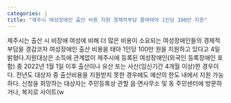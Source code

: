 ```yaml
---
categories: j
title: "제주시 여성장애인 출산 비용 지원 경제적부담 줄여태아 1인당 100만 지원"
---
```

제주시는 출산 시 비장애 여성에 비해 더 많은 비용이 소요되는 여성장애인들의 경제적 부담을 경감코자 여성장애인 출산 비용을 태아 1인당 100만 원을 지원하고 있다고 4일 밝혔다.지원대상은 소득에 관계없이 제주시에 등록된 여성장애인(외국인 등록장애인 포함) 중 2022년 1월 1일 이후 출산이나 유산 또는 사산(임신기간 4개월 이상)한 경우이다. 전년도 대상자 중 출산비용을 지원받지 못한 경우에도 예산의 한도 내에서 지원 가능하다. 신청을 희망하는 대상자는 주민등록상 관할 읍·면사무소 및 동 주민센터에 방문하거나, 복지로 사이트(w